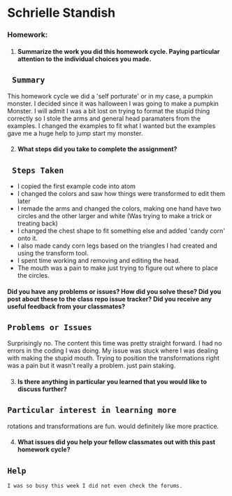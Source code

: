 # Schrielle Standish



### Homework:

1. #### Summarize the work you did this homework cycle. Paying particular attention to the individual choices you made.

## ` Summary`

 This homework cycle we did a 'self porturate' or in my case, a pumpkin monster. I decided since it was halloween I was going to make a pumpkin Monster. I will admit I was a bit lost on trying to format the stupid thing correctly so I stole the arms and general head paramaters from the examples. I changed the examples to fit what I wanted but the examples gave me a huge help to jump start my monster.


2. #### What steps did you take to complete the assignment?

## ` Steps Taken`

- I copied the first example code into atom
- I changed the colors and saw how things were transformed to edit them later
- I remade the arms and changed the colors, making one hand have two circles and the other larger and white (Was trying to make a trick or treating back)
- I changed the chest shape to fit something else and added 'candy corn' onto it.
- I also made candy corn legs based on the triangles I had created and using the transform tool.
- I spent time working and removing and editing the head.
- The mouth was a pain to make just trying to figure out where to place the circles.

#### Did you have any problems or issues? How did you solve these? Did you post about these to the class repo issue tracker? Did you receive any useful feedback from your classmates?

## `Problems or Issues`

Surprisingly no. The content this time was pretty straight forward. I had no errors in the coding I was doing. My issue was stuck where I was dealing with making the stupid mouth. Trying to position the transformations right was a pain but it wasn't really a problem. just pain staking.

3. #### Is there anything in particular you learned that you would like to discuss further?

## `Particular interest in learning more`

rotations and transformations are fun. would definitely like more practice.

4. #### What issues did you help your fellow classmates out with this past homework cycle?


## `Help`
```
I was so busy this week I did not even check the forums. 
